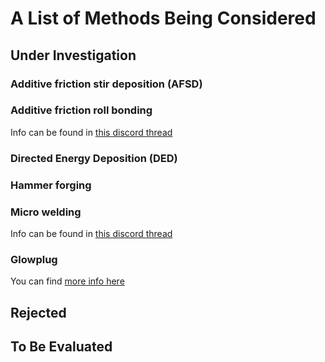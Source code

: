 # A List of Methods Being Considered

## Under Investigation

### Additive friction stir deposition (AFSD)

### Additive friction roll bonding
Info can be found in [this discord thread](https://discord.com/channels/1028060441273958510/1254838510683426998)

### Directed Energy Deposition (DED)

### Hammer forging

### Micro welding
Info can be found in [this discord thread](https://discord.com/channels/1028060441273958510/1232359803163119667)

### Glowplug
You can find [more info here](https://dailyrotoforge.blogspot.com/)

## Rejected

## To Be Evaluated